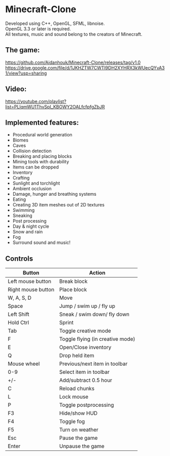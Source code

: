 # Minecraft-Clone

Developed using C++, OpenGL, SFML, libnoise.<br/>
OpenGL 3.3 or later is required.<br/>
All textures, music and sound belong to the creators of Minecraft.<br/>

## The game:
https://github.com/Aidanhouk/Minecraft-Clone/releases/tag/v1.0
https://drive.google.com/file/d/1JKHZTW7CWTI9DH2XYHRX3kWUecQYvA31/view?usp=sharing

## Video:
https://youtube.com/playlist?list=PLlqmWU1ThvSpI_KBOWY2OALfcfpfgZbJR

## Implemented features:
- Procedural world generation
- Biomes
- Caves
- Collision detection
- Breaking and placing blocks
- Mining tools with durability
- Items can be dropped
- Inventory
- Crafting
- Sunlight and torchlight
- Ambient occlusion
- Damage, hunger and breathing systems
- Eating
- Creating 3D item meshes out of 2D textures
- Swimming
- Sneaking
- Post processing
- Day & night cycle
- Snow and rain
- Fog
- Surround sound and music!

## Controls

| Button                        | Action                                                         |
|-------------------------------|----------------------------------------------------------------|
| Left mouse button             | Break block                                                    |
| Right mouse button            | Place block                                                    |
| W, A, S, D                    | Move                                                           |
| Space                         | Jump  / swim up  / fly up                                      |
| Left Shift                    | Sneak / swim down/ fly down                                    |
| Hold Ctrl                     | Sprint                                                         |
| Tab                           | Toggle creative mode                                           |
| F                             | Toggle flying (in creative mode)                               |
| E                             | Open/Close inventory                                           |
| Q                             | Drop held item                                                 |
| Mouse wheel                   | Previous/next item in toolbar                                  |
| 0-9                           | Select item in toolbar                                         |
| +/-          			| Add/subtract 0.5 hour                                          |
| C                             | Reload chunks                                                  |
| L                             | Lock mouse                                                     |
| P                             | Toggle postprocessing                                          |
| F3                            | Hide/show HUD                                                  |
| F4                            | Toggle fog                                                     |
| F5                            | Turn on weather                                                |
| Esc                           | Pause the game                                                 |
| Enter                         | Unpause the game                                               |
